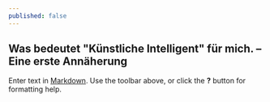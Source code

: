 ```yaml
---
published: false
---
```

## Was bedeutet "Künstliche Intelligent" für mich. – Eine erste Annäherung

Enter text in [Markdown](http://daringfireball.net/projects/markdown/). Use the toolbar above, or click the **?** button for formatting help.
